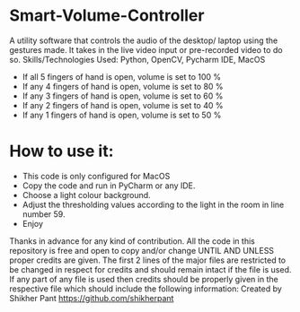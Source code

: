 # Smart-Volume-Controller
A utility software that controls the audio of the desktop/ laptop using the gestures made. It takes in the live video input or pre-recorded video to do so.
Skills/Technologies Used: Python, OpenCV, Pycharm IDE, MacOS 

- If all 5 fingers of hand is open, volume is set to 100 %
- If any 4 fingers of hand is open, volume is set to 80 %
- If any 3 fingers of hand is open, volume is set to 60 %
- If any 2 fingers of hand is open, volume is set to 40 %
- If any 1 fingers of hand is open, volume is set to 50 %


# How to use it:
- This code is only configured for MacOS
- Copy the code and run in PyCharm or any IDE.
- Choose a light colour background.
- Adjust the thresholding values according to the light in the room in line number 59.
- Enjoy


Thanks in advance for any kind of contribution. All the code in this repository is free and open to copy and/or change UNTIL AND UNLESS proper credits are given. The first 2 lines of the major files are restricted to be changed in respect for credits and should remain intact if the file is used. If any part of any file is used then credits should be properly given in the respective file which should include the following information: 
Created by Shikher Pant 
https://github.com/shikherpant
